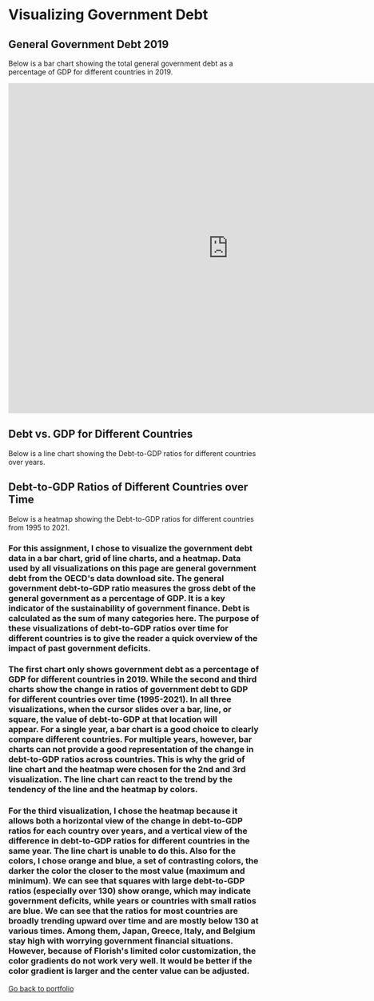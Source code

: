 # Visualizing Government Debt

## General Government Debt 2019
Below is a bar chart showing the total general government debt as a percentage of GDP for different countries in 2019.
<iframe src="https://data.oecd.org/chart/6Oed" width="880" height="660" style="border: 0" mozallowfullscreen="true" webkitallowfullscreen="true" allowfullscreen="true"><a href="https://data.oecd.org/chart/6Oed" target="_blank">OECD Chart: General government debt, Total, % of GDP, Annual, 2019</a></iframe>


## Debt vs. GDP for Different Countries 
Below is a line chart showing the Debt-to-GDP ratios for different countries over years.
<div class="flourish-embed flourish-chart" data-src="visualisation/11149419"><script src="https://public.flourish.studio/resources/embed.js"></script></div>


## Debt-to-GDP Ratios of Different Countries over Time
Below is a heatmap showing the Debt-to-GDP ratios for different countries from 1995 to 2021.
<div class="flourish-embed flourish-heatmap" data-src="visualisation/11149765"><script src="https://public.flourish.studio/resources/embed.js"></script></div>


### For this assignment, I chose to visualize the government debt data in a bar chart, grid of line charts, and a heatmap. Data used by all visualizations on this page are general government debt from the OECD's data download site. The general government debt-to-GDP ratio measures the gross debt of the general government as a percentage of GDP. It is a key indicator of the sustainability of government finance. Debt is calculated as the sum of many categories here. The purpose of these visualizations of debt-to-GDP ratios over time for different countries is to give the reader a quick overview of the impact of past government deficits. 

### The first chart only shows government debt as a percentage of GDP for different countries in 2019. While the second and third charts show the change in ratios of government debt to GDP for different countries over time (1995-2021). In all three visualizations, when the cursor slides over a bar, line, or square, the value of debt-to-GDP at that location will appear. For a single year, a bar chart is a good choice to clearly compare different countries. For multiple years, however, bar charts can not provide a good representation of the change in debt-to-GDP ratios across countries. This is why the grid of line chart and the heatmap were chosen for the 2nd and 3rd visualization. The line chart can react to the trend by the tendency of the line and the heatmap by colors.

### For the third visualization, I chose the heatmap because it allows both a horizontal view of the change in debt-to-GDP ratios for each country over years, and a vertical view of the difference in debt-to-GDP ratios for different countries in the same year. The line chart is unable to do this. Also for the colors, I chose orange and blue, a set of contrasting colors, the darker the color the closer to the most value (maximum and minimum). We can see that squares with large debt-to-GDP ratios (especially over 130) show orange, which may indicate government deficits, while years or countries with small ratios are blue. We can see that the ratios for most countries are broadly trending upward over time and are mostly below 130 at various times. Among them, Japan, Greece, Italy, and Belgium stay high with worrying government financial situations. However, because of Florish's limited color customization, the color gradients do not work very well. It would be better if the color gradient is larger and the center value can be adjusted.

[Go back to portfolio](/README.md)
